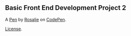 Basic Front End Development Project 2
-------------------------------------


A [Pen](https://codepen.io/Roos93/pen/aqXXYo) by [Rosalie](https://codepen.io/Roos93) on [CodePen](https://codepen.io).

[License](https://codepen.io/Roos93/pen/aqXXYo/license).